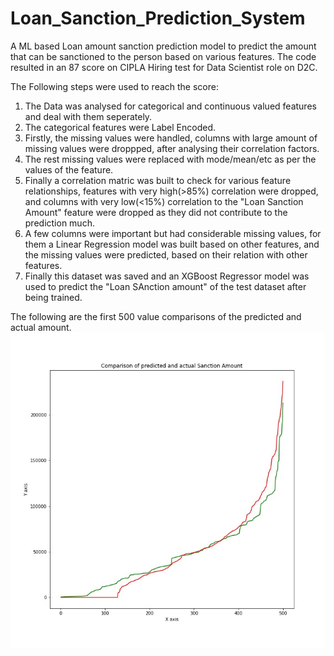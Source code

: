 # Loan_Sanction_Prediction_System
A ML based Loan amount sanction prediction model to predict the amount that can be sanctioned to the person based on various features.
The code resulted in an 87 score on CIPLA Hiring test for Data Scientist role on D2C.

The Following steps were used to reach the score:
1. The Data was analysed for categorical and continuous valued features and deal with them seperately.
2. The categorical features were Label Encoded.
3. Firstly, the missing values were handled, columns with large amount of missing values were droppped, after analysing their correlation factors.
4. The rest missing values were replaced with mode/mean/etc as per the values of the feature.
5. Finally a correlation matric was built to check for various feature relationships, features with very high(>85%) correlation were dropped, and columns with very    low(<15%) correlation to the "Loan Sanction Amount" feature were dropped as they did not contribute to the prediction much.
6. A few columns were important but had considerable missing values, for them a Linear Regression model was built based on other features, and the missing values      were predicted, based on their relation with other features.
7. Finally this dataset was saved and an XGBoost Regressor model was used to predict the "Loan SAnction amount" of the test dataset after being trained.

The following are the first 500 value comparisons of the predicted and actual amount.\
![alt text](https://github.com/101vinayak/Loan_Sanction_Prediction_System/blob/main/Result%20Comparison.jpg)
